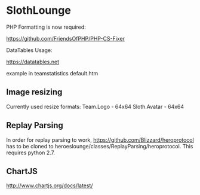 # SlothLounge

PHP Formatting is now required:

https://github.com/FriendsOfPHP/PHP-CS-Fixer

DataTables Usage:

https://datatables.net

example in teamstatistics default.htm

## Image resizing

Currently used resize formats: 
    Team.Logo - 64x64
    Sloth.Avatar - 64x64

## Replay Parsing

In order for replay parsing to work, https://github.com/Blizzard/heroprotocol has to be cloned to heroeslounge/classes/ReplayParsing/heroprotocol. This requires python 2.7.


## ChartJS
http://www.chartjs.org/docs/latest/

